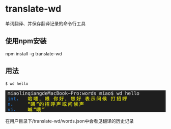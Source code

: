# translate-wd
单词翻译、并保存翻译记录的命令行工具

## 使用npm安装
npm install -g translate-wd

## 用法
```
$ wd hello
```
![使用实例](demo.png)

在用户目录下/translate-wd/words.json中会看见翻译的历史记录
